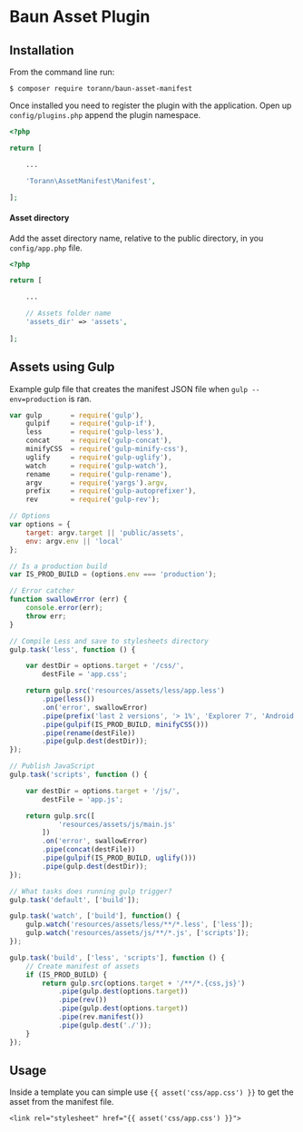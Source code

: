 # Baun Asset Plugin

## Installation

From the command line run:

```
$ composer require torann/baun-asset-manifest
```

Once installed you need to register the plugin with the application. Open up `config/plugins.php` append the plugin namespace.

```php
<?php

return [

    ...

    'Torann\AssetManifest\Manifest',

];
```

#### Asset directory

Add the asset directory name, relative to the public directory, in you `config/app.php` file.

```php
<?php

return [

    ...

    // Assets folder name
    'assets_dir' => 'assets',
    
];
```

## Assets using Gulp

Example gulp file that creates the manifest JSON file when `gulp --env=production` is ran.

```js
var gulp       = require('gulp'),
    gulpif     = require('gulp-if'),
    less       = require('gulp-less'),
    concat     = require('gulp-concat'),
    minifyCSS  = require('gulp-minify-css'),
    uglify     = require('gulp-uglify'),
    watch      = require('gulp-watch'),
    rename     = require('gulp-rename'),
    argv       = require('yargs').argv,
    prefix     = require('gulp-autoprefixer'),
    rev        = require('gulp-rev');

// Options
var options = {
    target: argv.target || 'public/assets',
    env: argv.env || 'local'
};

// Is a production build
var IS_PROD_BUILD = (options.env === 'production');

// Error catcher
function swallowError (err) {
    console.error(err);
    throw err;
}

// Compile Less and save to stylesheets directory
gulp.task('less', function () {

    var destDir = options.target + '/css/',
        destFile = 'app.css';

    return gulp.src('resources/assets/less/app.less')
        .pipe(less())
        .on('error', swallowError)
        .pipe(prefix('last 2 versions', '> 1%', 'Explorer 7', 'Android 2'))
        .pipe(gulpif(IS_PROD_BUILD, minifyCSS()))
        .pipe(rename(destFile))
        .pipe(gulp.dest(destDir));
});

// Publish JavaScript
gulp.task('scripts', function () {

    var destDir = options.target + '/js/',
        destFile = 'app.js';

    return gulp.src([
            'resources/assets/js/main.js'
        ])
        .on('error', swallowError)
        .pipe(concat(destFile))
        .pipe(gulpif(IS_PROD_BUILD, uglify()))
        .pipe(gulp.dest(destDir));
});

// What tasks does running gulp trigger?
gulp.task('default', ['build']);

gulp.task('watch', ['build'], function() {
    gulp.watch('resources/assets/less/**/*.less', ['less']);
    gulp.watch('resources/assets/js/**/*.js', ['scripts']);
});

gulp.task('build', ['less', 'scripts'], function () {
    // Create manifest of assets
    if (IS_PROD_BUILD) {
        return gulp.src(options.target + '/**/*.{css,js}')
            .pipe(gulp.dest(options.target))
            .pipe(rev())
            .pipe(gulp.dest(options.target))
            .pipe(rev.manifest())
            .pipe(gulp.dest('./'));
    }
});
```

## Usage

Inside a template you can simple use `{{ asset('css/app.css') }}` to get the asset from the manifest file.

```
<link rel="stylesheet" href="{{ asset('css/app.css') }}">
```